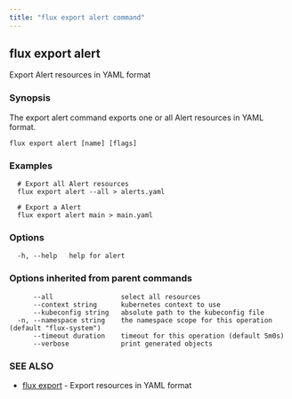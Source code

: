 ```yaml
---
title: "flux export alert command"
---
```

## flux export alert

Export Alert resources in YAML format

### Synopsis

The export alert command exports one or all Alert resources in YAML format.

```
flux export alert [name] [flags]
```

### Examples

```
  # Export all Alert resources
  flux export alert --all > alerts.yaml

  # Export a Alert
  flux export alert main > main.yaml

```

### Options

```
  -h, --help   help for alert
```

### Options inherited from parent commands

```
      --all                 select all resources
      --context string      kubernetes context to use
      --kubeconfig string   absolute path to the kubeconfig file
  -n, --namespace string    the namespace scope for this operation (default "flux-system")
      --timeout duration    timeout for this operation (default 5m0s)
      --verbose             print generated objects
```

### SEE ALSO

* [flux export](/cmd/flux_export/)	 - Export resources in YAML format

